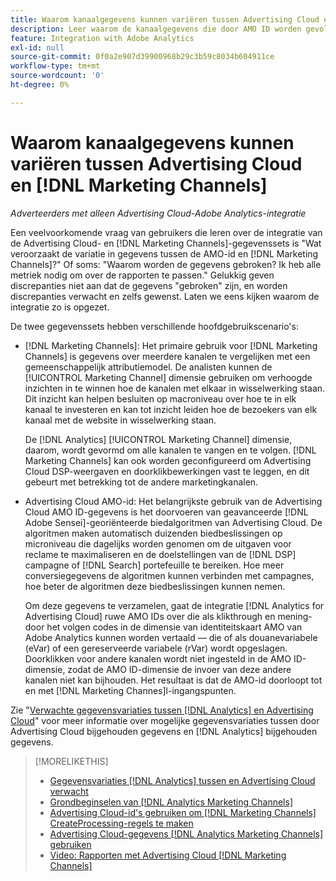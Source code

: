 ```yaml
---
title: Waarom kanaalgegevens kunnen variëren tussen Advertising Cloud en [!DNL Marketing Channels]
description: Leer waarom de kanaalgegevens die door AMO ID worden gevolgd van kanaalgegevens kunnen variëren die door  [!DNL Analytics Marketing Channels] worden gevolgd.
feature: Integration with Adobe Analytics
exl-id: null
source-git-commit: 0f0a2e907d39900968b29c3b59c8034b604911ce
workflow-type: tm+mt
source-wordcount: '0'
ht-degree: 0%

---
```


# Waarom kanaalgegevens kunnen variëren tussen Advertising Cloud en [!DNL Marketing Channels]

*Adverteerders met alleen Advertising Cloud-Adobe Analytics-integratie*

Een veelvoorkomende vraag van gebruikers die leren over de integratie van de Advertising Cloud- en [!DNL Marketing Channels]-gegevenssets is &quot;Wat veroorzaakt de variatie in gegevens tussen de AMO-id en [!DNL Marketing Channels]?&quot; Of soms: &quot;Waarom worden de gegevens gebroken? Ik heb alle metriek nodig om over de rapporten te passen.&quot; Gelukkig geven discrepanties niet aan dat de gegevens &quot;gebroken&quot; zijn, en worden discrepanties verwacht en zelfs gewenst. Laten we eens kijken waarom de integratie zo is opgezet.

De twee gegevenssets hebben verschillende hoofdgebruikscenario&#39;s:

* [!DNL Marketing Channels]: Het primaire gebruik voor  [!DNL Marketing Channels] is gegevens over meerdere kanalen te vergelijken met een gemeenschappelijk attributiemodel. De analisten kunnen de [!UICONTROL Marketing Channel] dimensie gebruiken om verhoogde inzichten in te winnen hoe de kanalen met elkaar in wisselwerking staan. Dit inzicht kan helpen besluiten op macroniveau over hoe te in elk kanaal te investeren en kan tot inzicht leiden hoe de bezoekers van elk kanaal met de website in wisselwerking staan.

   De [!DNL Analytics] [!UICONTROL Marketing Channel] dimensie, daarom, wordt gevormd om alle kanalen te vangen en te volgen. [!DNL Marketing Channels] kan ook worden geconfigureerd om Advertising Cloud DSP-weergaven en doorklikbewerkingen vast te leggen, en dit gebeurt met betrekking tot de andere marketingkanalen.

* Advertising Cloud AMO-id: Het belangrijkste gebruik van de Advertising Cloud AMO ID-gegevens is het doorvoeren van geavanceerde [!DNL Adobe Sensei]-georiënteerde biedalgoritmen van Advertising Cloud. De algoritmen maken automatisch duizenden biedbeslissingen op microniveau die dagelijks worden genomen om de uitgaven voor reclame te maximaliseren en de doelstellingen van de [!DNL DSP] campagne of [!DNL Search] portefeuille te bereiken. Hoe meer conversiegegevens de algoritmen kunnen verbinden met campagnes, hoe beter de algoritmen deze biedbeslissingen kunnen nemen.

   Om deze gegevens te verzamelen, gaat de integratie [!DNL Analytics for Advertising Cloud] ruwe AMO IDs over die als klikthrough en mening-door het volgen codes in de dimensie van identiteitskaart AMO van Adobe Analytics kunnen worden vertaald — die of als douanevariabele (eVar) of een gereserveerde variabele (rVar) wordt opgeslagen. Doorklikken voor andere kanalen wordt niet ingesteld in de AMO ID-dimensie, zodat de AMO ID-dimensie de invoer van deze andere kanalen niet kan bijhouden. Het resultaat is dat de AMO-id doorloopt tot en met [!DNL Marketing Channes]l-ingangspunten.

Zie &quot;[Verwachte gegevensvariaties tussen [!DNL Analytics] en Advertising Cloud](../data-variances.md)&quot; voor meer informatie over mogelijke gegevensvariaties tussen door Advertising Cloud bijgehouden gegevens en [!DNL Analytics] bijgehouden gegevens.

>[!MORELIKETHIS]
>
>* [Gegevensvariaties  [!DNL Analytics] tussen en Advertising Cloud verwacht](/help/integrations/analytics/data-variances.md)
>* [Grondbeginselen van [!DNL Analytics Marketing Channels]](mc-overview.md)
>* [Advertising Cloud-id&#39;s gebruiken om  [!DNL Marketing Channels] CreateProcessing-regels te maken](mc-ids.md)
>* [Advertising Cloud-gegevens  [!DNL Analytics Marketing Channels] gebruiken](mc-ac-data.md)
>* [Video: Rapporten met Advertising Cloud [!DNL Marketing Channels]](https://experienceleague.adobe.com/docs/advertising-cloud-learn/tutorials/analytics/analytics-reporting-a4adc.html)

